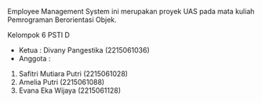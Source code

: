Employee Management System ini merupakan proyek UAS pada mata kuliah Pemrograman Berorientasi Objek.

Kelompok 6 PSTI D
- Ketua    : Divany Pangestika   (2215061036)
- Anggota  : 
1. Safitri Mutiara Putri       (2215061028)
2. Amelia Putri                (2215061088)
3. Evana Eka Wijaya            (2215061128)
